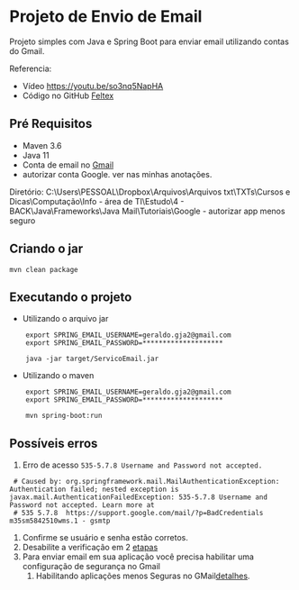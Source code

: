# Projeto de Envio de Email


 Projeto simples com Java e Spring Boot para enviar email utilizando contas do Gmail.

Referencia:
- Vídeo https://youtu.be/so3nq5NapHA
- Código no GitHub [Feltex](https://github.com/feltex/ServicoEmailSimples)

## Pré Requisitos

 - Maven 3.6
 - Java 11
 - Conta de email no [Gmail](https://mail.google.com)
 - autorizar conta Google. ver nas minhas anotações.
   
  Diretório: C:\Users\PESSOAL\Dropbox\Arquivos\Arquivos txt\TXTs\Cursos e Dicas\Computação\Info - área de TI\Estudo\4 - BACK\Java\Frameworks\Java Mail\Tutoriais\Google - autorizar app menos seguro


## Criando o jar

    mvn clean package

## Executando o projeto

- Utilizando o arquivo jar

```
    export SPRING_EMAIL_USERNAME=geraldo.gja2@gmail.com
    export SPRING_EMAIL_PASSWORD=********************

    java -jar target/ServicoEmail.jar 
```

- Utilizando o maven

```
    export SPRING_EMAIL_USERNAME=geraldo.gja2@gmail.com
    export SPRING_EMAIL_PASSWORD=********************
    
    mvn spring-boot:run
```


## Possíveis erros

1. Erro de acesso `535-5.7.8 Username and Password not accepted.`  

```
 # Caused by: org.springframework.mail.MailAuthenticationException: Authentication failed; nested exception is javax.mail.AuthenticationFailedException: 535-5.7.8 Username and Password not accepted. Learn more at
 # 535 5.7.8  https://support.google.com/mail/?p=BadCredentials m35sm5842510wms.1 - gsmtp
```

1. Confirme se usuário e senha estão corretos.
2. Desabilite a verificação em 2 [etapas](https://support.google.com/accounts/answer/1064203?hl=pt-BR&co=GENIE.Platform%3DDesktop)
3. Para enviar email em sua aplicação você precisa habilitar uma configuração de segurança no Gmail
   1. Habilitando aplicações menos Seguras no GMail[detalhes](https://support.google.com/accounts/answer/6010255?hl=pt).
